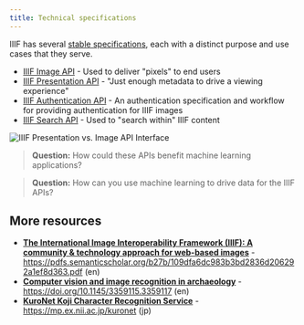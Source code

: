 ```yaml
---
title: Technical specifications
---
```


IIIF has several [stable specifications](https://iiif.io/technical-details/), each with a distinct purpose and use cases that they serve.

 - [IIIF Image API](https://iiif.io/api/image/2.1/) - Used to deliver "pixels" to end users
 - [IIIF Presentation API](https://iiif.io/api/presentation/2.1) - "Just enough metadata to drive a viewing experience"
 - [IIIF Authentication API](https://iiif.io/api/auth/1.0) - An authentication specification and workflow for providing authentication for IIIF images
 - [IIIF Search API](https://iiif.io/api/search/1.0) - Used to "search within" IIIF content

 ![IIIF Presentation vs. Image API Interface](/img/image_and_presentation_highlighted.png)

> **Question:** How could these APIs benefit machine learning applications?

> **Question:** How can you use machine learning to drive data for the IIIF APIs?

## More resources
 - [**The International Image Interoperability Framework (IIIF): A community & technology approach for web-based images**](https://pdfs.semanticscholar.org/b27b/109dfa6dc983b3bd2836d206292a1ef8d363.pdf) - https://pdfs.semanticscholar.org/b27b/109dfa6dc983b3bd2836d206292a1ef8d363.pdf (en)
 - [**Computer vision and image recognition in archaeology**](https://doi.org/10.1145/3359115.3359117) - https://doi.org/10.1145/3359115.3359117 (en)
 - [**KuroNet Koji Character Recognition Service**](https://mp.ex.nii.ac.jp/kuronet/) - https://mp.ex.nii.ac.jp/kuronet (jp)
